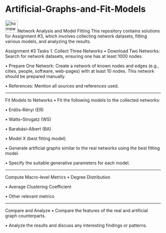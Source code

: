 # Artificial-Graphs-and-Fit-Models
<img width="40" height="40" src="https://img.icons8.com/?size=100&id=kOPTH4LnJoIU&format=png&color=000000" alt="homework"/>Network Analysis and Model Fitting
This repository contains solutions for Assignment #3, which involves collecting network datasets, fitting various models, and analyzing the results.

Assignment #3 Tasks
1. 
Collect Three Networks
•  Download Two Networks: Search for network datasets, ensuring one has at least 1000 nodes.

•  Prepare One Network: Create a network of known nodes and edges (e.g., cities, people, software, web-pages) with at least 10 nodes. This network should be prepared manually.

•  References: Mention all sources and references used.

------------------------------------------------------------------
Fit Models to Networks
•  Fit the following models to the collected networks:

•  Erdős–Rényi (ER)

•  Watts–Strogatz (WS)

•  Barabási–Albert (BA)

•  Model X (best fitting model)

•  Generate artificial graphs similar to the real networks using the best fitting model.

•  Specify the suitable generative parameters for each model.

------------------------------------------------------------------
Compute Macro-level Metrics
•  Degree Distribution

•  Average Clustering Coefficient

•  Other relevant metrics

------------------------------------------------------------------
Compare and Analyze
•  Compare the features of the real and artificial graph counterparts.

•  Analyze the results and discuss any interesting findings or patterns.

